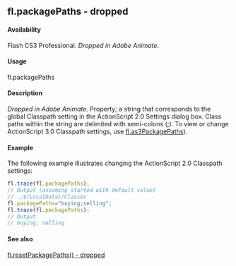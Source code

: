 ## fl.packagePaths - dropped

#### Availability

Flash CS3 Professional. *Dropped in Adobe Animate*.

#### Usage

fl.packagePaths

#### Description

*Dropped in Adobe Animate.*
Property; a string that corresponds to the global Classpath setting in the ActionScript 2.0 Settings dialog box. Class paths within the string are delimited with semi-colons (;). To view or change ActionScript 3.0 Classpath settings, use [fl.as3PackagePaths](../flash_object_(fl)/fl2.md)).

#### Example

The following example illustrates changing the ActionScript 2.0 Classpath settings:
```javascript
fl.trace(fl.packagePaths);
// Output (assuming started with default value)
// .;$(LocalData)/Classes
fl.packagePaths="buying;selling";
fl.trace(fl.packagePaths);
// Output
// buying; selling 
```

#### See also

[fl.resetPackagePaths() - dropped](../flash_object_(fl)/fl60.md)
